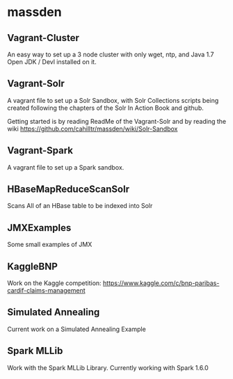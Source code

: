 massden
=======
Vagrant-Cluster
-------------
An easy way to set up a 3 node cluster with only wget, ntp, and Java 1.7 Open JDK / Devl installed on it.

Vagrant-Solr
-------------
A vagrant file to set up a Solr Sandbox, with Solr Collections scripts being created following the chapters of the Solr In Action Book and github.

Getting started is by reading ReadMe of the Vagrant-Solr and by reading the wiki https://github.com/cahilltr/massden/wiki/Solr-Sandbox

Vagrant-Spark
-------------
A vagrant file to set up a Spark sandbox.

HBaseMapReduceScanSolr
-------------
Scans All of an HBase table to be indexed into Solr

JMXExamples
-----------
Some small examples of JMX

KaggleBNP
-----------
Work on the Kaggle competition: https://www.kaggle.com/c/bnp-paribas-cardif-claims-management

Simulated Annealing
-------------
Current work on a Simulated Annealing Example

Spark MLLib
-----------
Work with the Spark MLLib Library. Currently working with Spark 1.6.0
